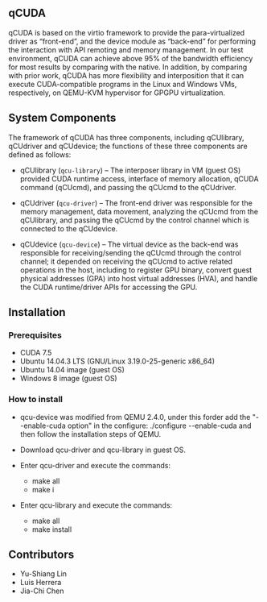 ## qCUDA
qCUDA is based on the virtio framework to provide the para-virtualized driver as “front-end”, 
and the device module as “back-end” for performing the interaction with API remoting and memory management. 
In our test environment, qCUDA can achieve above 95% of the bandwidth efficiency for most results by comparing with the native. In addition, by comparing with prior work, qCUDA has more flexibility and interposition that it can execute CUDA-compatible programs in the Linux and Windows VMs, respectively, on QEMU-KVM hypervisor for GPGPU virtualization.

## System Components

The framework of qCUDA has three components, including qCUlibrary, qCUdriver and qCUdevice; the functions of 
these three components are defined as follows:

* qCUlibrary (`qcu-library`) – The interposer library in VM (guest OS) provided CUDA runtime access, interface of memory allocation, qCUDA command (qCUcmd), and passing the qCUcmd to the qCUdriver.

* qCUdriver (`qcu-driver`) – The front-end driver was responsible for the memory management, data movement, analyzing the qCUcmd from the qCUlibrary, and passing the qCUcmd by the control channel which is connected to the qCUdevice.

* qCUdevice (`qcu-device`) – The virtual device as the back-end was responsible for receiving/sending the qCUcmd through the control channel; it depended on receiving the qCUcmd to active related operations in the host, including to register GPU binary, convert guest physical addresses (GPA) into host virtual addresses (HVA), and handle the CUDA runtime/driver APIs for accessing the GPU.

## Installation

### Prerequisites

* CUDA 7.5
* Ubuntu 14.04.3 LTS (GNU/Linux 3.19.0-25-generic x86_64)
* Ubuntu 14.04 image (guest OS)
* Windows 8 image (guest OS)

### How to install
* qcu-device was modified from QEMU 2.4.0, under this forder add the "--enable-cuda option" in the configure: 
./configure --enable-cuda and then follow the installation steps of QEMU.

* Download qcu-driver and qcu-library in guest OS.
* Enter qcu-driver and execute the commands:
    * make all
    * make i
* Enter qcu-library and execute the commands:
    * make all
    * make install

## Contributors
* Yu-Shiang Lin
* Luis Herrera
* Jia-Chi Chen

